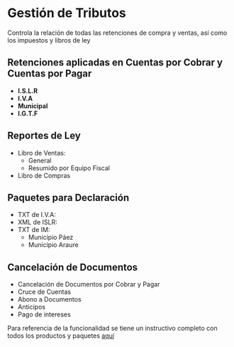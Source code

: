 # Gestión de Tributos
Controla la relación de todas las retenciones de compra y ventas, así como los impuestos y libros de ley

## Retenciones aplicadas en Cuentas por Cobrar y Cuentas por Pagar
- **I.S.L.R**
- **I.V.A**
- **Municipal**
- **I.G.T.F**


## Reportes de Ley
- Libro de Ventas:
  - General
  - Resumido por Equipo Fiscal
- Libro de Compras

## Paquetes para Declaración
- TXT de I.V.A:
- XML de ISLR:
- TXT de IM:
  - Municipio Páez
  - Municipio Araure

## Cancelación de Documentos
- Cancelación de Documentos por Cobrar y Pagar
- Cruce de Cuentas
- Abono a Documentos
- Anticipos
- Pago de intereses

Para referencia de la funcionalidad se tiene un instructivo completo con todos los productos y paquetes [aquí](https://docs.erpya.com/adempiere/open-items/index.html)
